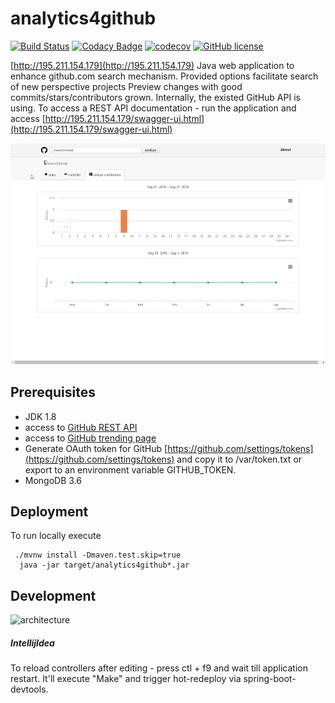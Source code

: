 # analytics4github
[![Build Status](http://195.211.154.179:8081/view/analytics4github/job/master-branch-poling%20and%20redeploy/badge/icon)](http://195.211.154.179:8081/view/analytics4github/job/master-branch-poling%20and%20redeploy/)
[![Codacy Badge](https://api.codacy.com/project/badge/Grade/d3a472531c4b46749c7eda1439d746db)](https://www.codacy.com/app/lyashenkogs/analytics4github?utm_source=github.com&amp;utm_medium=referral&amp;utm_content=LyashenkoGS/analytics4github&amp;utm_campaign=Badge_Grade)
[![codecov](https://codecov.io/gh/LyashenkoGS/analytics4github/branch/master/graph/badge.svg)](https://codecov.io/gh/LyashenkoGS/analytics4github)
[![GitHub license](https://img.shields.io/github/license/mashape/apistatus.svg)](https://github.com/LyashenkoGS/analytics4github/blob/master/LICENCE)  


[http://195.211.154.179](http://195.211.154.179)
Java web application to enhance github.com search mechanism.
Provided options facilitate search of new perspective projects    Preview changes
with good commits/stars/contributors grown.
Internally, the existed GitHub API is using.
To access a REST API documentation - run the application and access
 [http://195.211.154.179/swagger-ui.html](http://195.211.154.179/swagger-ui.html)
 
![Demo](./documentation/demo.gif) 


## Prerequisites

* JDK 1.8
* access to [GitHub REST API ](https://developer.github.com/v3/)
* access to [GitHub trending page](https://github.com/trending)
* Generate OAuth token for GitHub [https://github.com/settings/tokens](https://github.com/settings/tokens) and copy it to /var/token.txt or export to an environment variable GITHUB_TOKEN. 
* MongoDB 3.6

## Deployment
To run locally execute

     ./mvnw install -Dmaven.test.skip=true
      java -jar target/analytics4github*.jar 

     
## Development
![architecture](./documentation/Arhitecture.png)

##### IntellijIdea
To reload controllers after editing - press ctl + f9 and wait till application restart.
It'll execute "Make" and trigger hot-redeploy via spring-boot-devtools.

